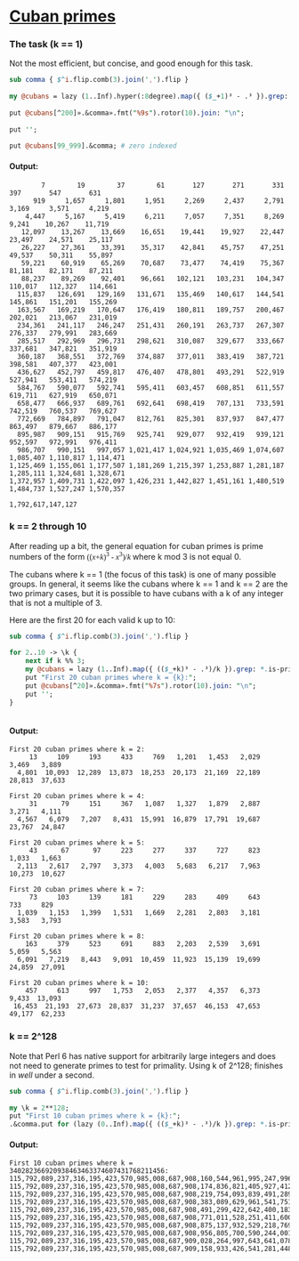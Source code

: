 [1]: https://rosettacode.org/wiki/Cuban_primes

# [Cuban primes][1]

### The task (k == 1)



Not the most efficient, but concise, and good enough for this task.

```perl
sub comma { $^i.flip.comb(3).join(',').flip }
 
my @cubans = lazy (1..Inf).hyper(:8degree).map({ ($_+1)³ - .³ }).grep: *.is-prime;
 
put @cubans[^200]».&comma».fmt("%9s").rotor(10).join: "\n";
 
put '';
 
put @cubans[99_999].&comma; # zero indexed
```

#### Output:
```
        7        19        37        61       127       271       331       397       547       631
      919     1,657     1,801     1,951     2,269     2,437     2,791     3,169     3,571     4,219
    4,447     5,167     5,419     6,211     7,057     7,351     8,269     9,241    10,267    11,719
   12,097    13,267    13,669    16,651    19,441    19,927    22,447    23,497    24,571    25,117
   26,227    27,361    33,391    35,317    42,841    45,757    47,251    49,537    50,311    55,897
   59,221    60,919    65,269    70,687    73,477    74,419    75,367    81,181    82,171    87,211
   88,237    89,269    92,401    96,661   102,121   103,231   104,347   110,017   112,327   114,661
  115,837   126,691   129,169   131,671   135,469   140,617   144,541   145,861   151,201   155,269
  163,567   169,219   170,647   176,419   180,811   189,757   200,467   202,021   213,067   231,019
  234,361   241,117   246,247   251,431   260,191   263,737   267,307   276,337   279,991   283,669
  285,517   292,969   296,731   298,621   310,087   329,677   333,667   337,681   347,821   351,919
  360,187   368,551   372,769   374,887   377,011   383,419   387,721   398,581   407,377   423,001
  436,627   452,797   459,817   476,407   478,801   493,291   522,919   527,941   553,411   574,219
  584,767   590,077   592,741   595,411   603,457   608,851   611,557   619,711   627,919   650,071
  658,477   666,937   689,761   692,641   698,419   707,131   733,591   742,519   760,537   769,627
  772,669   784,897   791,047   812,761   825,301   837,937   847,477   863,497   879,667   886,177
  895,987   909,151   915,769   925,741   929,077   932,419   939,121   952,597   972,991   976,411
  986,707   990,151   997,057 1,021,417 1,024,921 1,035,469 1,074,607 1,085,407 1,110,817 1,114,471
1,125,469 1,155,061 1,177,507 1,181,269 1,215,397 1,253,887 1,281,187 1,285,111 1,324,681 1,328,671
1,372,957 1,409,731 1,422,097 1,426,231 1,442,827 1,451,161 1,480,519 1,484,737 1,527,247 1,570,357

1,792,617,147,127
```


### k == 2 through 10



After reading up a bit, the general equation for cuban primes is prime numbers of the form <span style="font-family: serif">((<var>x</var>+<var>k</var>)<sup>3</sup> - <var>x</var><sup>3</sup>)/<var>k</var> </span> where k mod 3 is not equal 0.



The cubans where k == 1 (the focus of this task) is one of many possible groups. In general, it seems like the cubans where k == 1 and k == 2 are the two primary cases, but it is possible to have cubans with a k of any integer that is not a multiple of 3.



Here are the first 20 for each valid k up to 10:

```perl
sub comma { $^i.flip.comb(3).join(',').flip }
 
for 2..10 -> \k {
    next if k %% 3;
    my @cubans = lazy (1..Inf).map({ (($_+k)³ - .³)/k }).grep: *.is-prime;
    put "First 20 cuban primes where k = {k}:";
    put @cubans[^20]».&comma».fmt("%7s").rotor(10).join: "\n";
    put '';
}
 
```

#### Output:
```
First 20 cuban primes where k = 2:
     13     109     193     433     769   1,201   1,453   2,029   3,469   3,889
  4,801  10,093  12,289  13,873  18,253  20,173  21,169  22,189  28,813  37,633

First 20 cuban primes where k = 4:
     31      79     151     367   1,087   1,327   1,879   2,887   3,271   4,111
  4,567   6,079   7,207   8,431  15,991  16,879  17,791  19,687  23,767  24,847

First 20 cuban primes where k = 5:
     43      67      97     223     277     337     727     823   1,033   1,663
  2,113   2,617   2,797   3,373   4,003   5,683   6,217   7,963  10,273  10,627

First 20 cuban primes where k = 7:
     73     103     139     181     229     283     409     643     733     829
  1,039   1,153   1,399   1,531   1,669   2,281   2,803   3,181   3,583   3,793

First 20 cuban primes where k = 8:
    163     379     523     691     883   2,203   2,539   3,691   5,059   5,563
  6,091   7,219   8,443   9,091  10,459  11,923  15,139  19,699  24,859  27,091

First 20 cuban primes where k = 10:
    457     613     997   1,753   2,053   2,377   4,357   6,373   9,433  13,093
 16,453  21,193  27,673  28,837  31,237  37,657  46,153  47,653  49,177  62,233
```


### k == 2^128



Note that Perl 6 has native support for arbitrarily large integers and does not need to generate primes to test for primality. Using k of 2^128; finishes in *well* under a second.

```perl
sub comma { $^i.flip.comb(3).join(',').flip }
 
my \k = 2**128;
put "First 10 cuban primes where k = {k}:";
.&comma.put for (lazy (0..Inf).map({ (($_+k)³ - .³)/k }).grep: *.is-prime)[^10];
```

#### Output:
```
First 10 cuban primes where k = 340282366920938463463374607431768211456:
115,792,089,237,316,195,423,570,985,008,687,908,160,544,961,995,247,996,546,884,854,518,799,824,856,507
115,792,089,237,316,195,423,570,985,008,687,908,174,836,821,405,927,412,012,346,588,030,934,089,763,531
115,792,089,237,316,195,423,570,985,008,687,908,219,754,093,839,491,289,189,512,036,211,927,493,764,691
115,792,089,237,316,195,423,570,985,008,687,908,383,089,629,961,541,751,651,931,847,779,176,235,685,011
115,792,089,237,316,195,423,570,985,008,687,908,491,299,422,642,400,183,033,284,972,942,478,527,291,811
115,792,089,237,316,195,423,570,985,008,687,908,771,011,528,251,411,600,000,178,900,251,391,998,361,371
115,792,089,237,316,195,423,570,985,008,687,908,875,137,932,529,218,769,819,971,530,125,513,071,648,307
115,792,089,237,316,195,423,570,985,008,687,908,956,805,700,590,244,001,051,181,435,909,137,442,897,427
115,792,089,237,316,195,423,570,985,008,687,909,028,264,997,643,641,078,378,490,103,469,808,767,771,907
115,792,089,237,316,195,423,570,985,008,687,909,158,933,426,541,281,448,348,425,952,723,607,761,904,131
```